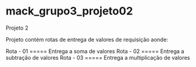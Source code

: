 # mack_grupo3_projeto02
Projeto 2

Projeto contém rotas de entrega de valores de requisição aonde:

Rota - 01   =====    Entrega a soma de valores
Rota - 02   =====    Entrega a subtração de valores
Rota - 03   =====    Entrega a multiplicação de valores 